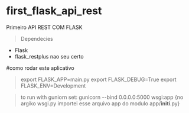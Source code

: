 # first_flask_api_rest
Primeiro API REST COM FLASK

>Dependecies
* Flask
* flask_restplus nao seu certo


#como rodar este aplicativo
>export FLASK_APP=main.py
>export FLASK_DEBUG=True
>export FLASK_ENV=Development

>to run with guniorn set:
>gunicorn --bind 0.0.0.0:5000 wsgi:app {no argiko wsgi.py importei esse arquivo app do modulo app/__initi__.py}